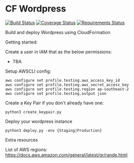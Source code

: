 # CF Wordpress
[![Build Status](https://travis-ci.org/rorymurdock/CF-Wordpress.svg?branch=master)](https://travis-ci.org/rorymurdock/CF-Wordpress)
[![Coverage Status](https://coveralls.io/repos/github/rorymurdock/CF-Wordpress/badge.svg?branch=master)](https://coveralls.io/github/rorymurdock/CF-Wordpress?branch=master)
[![Requirements Status](https://requires.io/github/rorymurdock/CF-Wordpress/requirements.svg?branch=master)](https://requires.io/github/rorymurdock/CF-Wordpress/requirements/?branch=master)

Build and deploy Wordpress using CloudFormation

Getting started:

Create a user in IAM that as the below permissions:
-  TBA

Setup AWSCLI config:
```
aws configure set profile.testing.aws_access_key_id
aws configure set profile.testing.aws_secret_access_key
aws configure set profile.testing.region ap-southeast-2
aws configure set profile.testing.output json
```

Create a Key Pair if you don't already have one:
```
python3 create_keypair.py
```

Deploy your wordpress instance
```
python3 deploy.py -env {Staging|Production}
````

Extra resources

List of AWS regions: https://docs.aws.amazon.com/general/latest/gr/rande.html